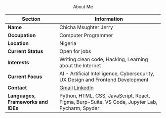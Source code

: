 <div align="center">
About Me

  | Section | Information |
  | --- | --- |
  | **Name** | Chicha Msughter Jerry |
  | **Occupation** | Computer Programmer|
  | **Location** | Nigeria |
  | **Current Status** | Open for jobs |
  | **Interests** | Writing clean code, Hacking, Learning about the Internet |
  | **Current Focus** | AI - Artificial Intelligence, Cybersecurity, UX Design and Frontend Development|
  | **Contact** | [Gmail](mcquest2347@gmail.com) [LinkedIn](https://www.linkedin.com/in/chicha-jerry-msughter/)
  | **Languages, Frameworks and IDEs** | Python, HTML, CSS, JavaScript, React, Figma, Burp-Suite, VS Code, Jupyter Lab, Pycharm, Spyder |
</div>
